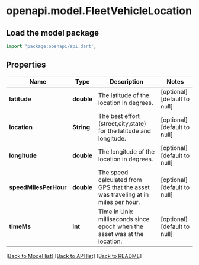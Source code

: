 # openapi.model.FleetVehicleLocation

## Load the model package
```dart
import 'package:openapi/api.dart';
```

## Properties
Name | Type | Description | Notes
------------ | ------------- | ------------- | -------------
**latitude** | **double** | The latitude of the location in degrees. | [optional] [default to null]
**location** | **String** | The best effort (street,city,state) for the latitude and longitude. | [optional] [default to null]
**longitude** | **double** | The longitude of the location in degrees. | [optional] [default to null]
**speedMilesPerHour** | **double** | The speed calculated from GPS that the asset was traveling at in miles per hour. | [optional] [default to null]
**timeMs** | **int** | Time in Unix milliseconds since epoch when the asset was at the location. | [optional] [default to null]

[[Back to Model list]](../README.md#documentation-for-models) [[Back to API list]](../README.md#documentation-for-api-endpoints) [[Back to README]](../README.md)



